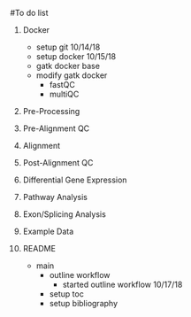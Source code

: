 #To do list
1. Docker
	* setup git 10/14/18
	* setup docker 10/15/18
	* gatk docker base
	* modify gatk docker
		* fastQC
		* multiQC
	
2. Pre-Processing 
3. Pre-Alignment QC
4. Alignment
5. Post-Alignment QC
6. Differential Gene Expression
7. Pathway Analysis
8. Exon/Splicing Analysis
9. Example Data
10. README
	* main
		* outline workflow
			* started outline workflow 10/17/18
		* setup toc
		* setup bibliography

